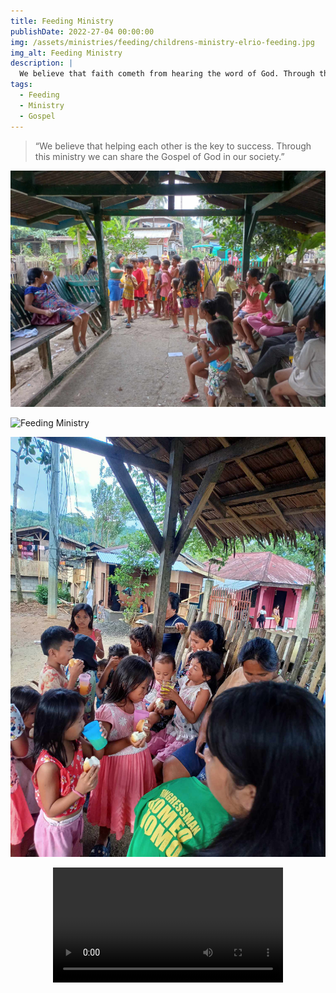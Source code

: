 ```yaml
---
title: Feeding Ministry
publishDate: 2022-27-04 00:00:00
img: /assets/ministries/feeding/childrens-ministry-elrio-feeding.jpg
img_alt: Feeding Ministry
description: |
  We believe that faith cometh from hearing the word of God. Through this ministry we can share the Gospel of God in our society.
tags:
  - Feeding
  - Ministry
  - Gospel
---
```


<Blockquote name="Vision">
“We believe that helping each other is the key to success. Through this ministry we can share the Gospel of God in our society.”
</Blockquote>
 
![Feeding Ministry](../../../public/assets/ministries/feeding/childrens-ministry-13-feeding.jpg)

![Feeding Ministry](../../../public/assets/ministries/feeding/childrens-ministry-13-feeding2.jpg.jpg)

![Feeding Ministry](../../../public/assets/ministries/feeding/feeding-ministry-elrio.jpg)

<center><video width="368" controls="" onmouseover="this.play()" onmouseout="this.pause()" loop preload="metadata"><source src="../../../public/assets/ministries/feeding/feeding-ministry.mp4" type="video/mp4"></video></center>
